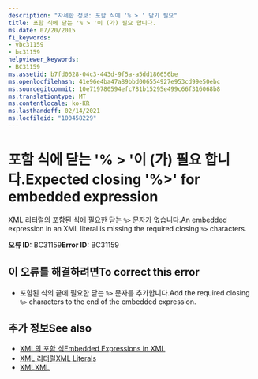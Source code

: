```yaml
---
description: "자세한 정보: 포함 식에 '% > ' 닫기 필요"
title: 포함 식에 닫는 '% > '이 (가) 필요 합니다.
ms.date: 07/20/2015
f1_keywords:
- vbc31159
- bc31159
helpviewer_keywords:
- BC31159
ms.assetid: b7fd0628-04c3-443d-9f5a-a5dd186656be
ms.openlocfilehash: 41e96e4ba47a89bbd006554927e953cd99e50ebc
ms.sourcegitcommit: 10e719780594efc781b15295e499c66f316068b8
ms.translationtype: MT
ms.contentlocale: ko-KR
ms.lasthandoff: 02/14/2021
ms.locfileid: "100458229"
---
```

# <a name="expected-closing--for-embedded-expression"></a><span data-ttu-id="f9ea0-103">포함 식에 닫는 '% > '이 (가) 필요 합니다.</span><span class="sxs-lookup"><span data-stu-id="f9ea0-103">Expected closing '%>' for embedded expression</span></span>

<span data-ttu-id="f9ea0-104">XML 리터럴의 포함된 식에 필요한 닫는 `%>` 문자가 없습니다.</span><span class="sxs-lookup"><span data-stu-id="f9ea0-104">An embedded expression in an XML literal is missing the required closing `%>` characters.</span></span>  
  
 <span data-ttu-id="f9ea0-105">**오류 ID:** BC31159</span><span class="sxs-lookup"><span data-stu-id="f9ea0-105">**Error ID:** BC31159</span></span>  
  
## <a name="to-correct-this-error"></a><span data-ttu-id="f9ea0-106">이 오류를 해결하려면</span><span class="sxs-lookup"><span data-stu-id="f9ea0-106">To correct this error</span></span>  
  
- <span data-ttu-id="f9ea0-107">포함된 식의 끝에 필요한 닫는 `%>` 문자를 추가합니다.</span><span class="sxs-lookup"><span data-stu-id="f9ea0-107">Add the required closing `%>` characters to the end of the embedded expression.</span></span>  
  
## <a name="see-also"></a><span data-ttu-id="f9ea0-108">추가 정보</span><span class="sxs-lookup"><span data-stu-id="f9ea0-108">See also</span></span>

- [<span data-ttu-id="f9ea0-109">XML의 포함 식</span><span class="sxs-lookup"><span data-stu-id="f9ea0-109">Embedded Expressions in XML</span></span>](../programming-guide/language-features/xml/embedded-expressions-in-xml.md)
- [<span data-ttu-id="f9ea0-110">XML 리터럴</span><span class="sxs-lookup"><span data-stu-id="f9ea0-110">XML Literals</span></span>](../language-reference/xml-literals/index.md)
- [<span data-ttu-id="f9ea0-111">XML</span><span class="sxs-lookup"><span data-stu-id="f9ea0-111">XML</span></span>](../programming-guide/language-features/xml/index.md)
